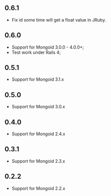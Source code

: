 ## 0.6.1

* Fix id some time will get a float value in JRuby.

## 0.6.0

* Support for Mongoid 3.0.0 - 4.0.0+;
* Test work under Rails 4;

## 0.5.1

* Support for Mongoid 3.1.x

## 0.5.0

* Support for Mongoid 3.0.x

## 0.4.0

* Support for Mongoid 2.4.x

## 0.3.1

* Support for Mongoid 2.3.x

## 0.2.2

* Support for Mongoid 2.2.x
